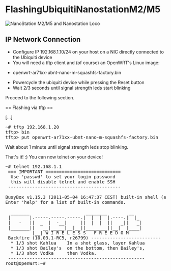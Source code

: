 # FlashingUbiquitiNanostationM2/M5

![NanoStation M2/M5 and Nanostation Loco](http://www.astra.co.th/filemanage/product_pic/160s.jpg)

## IP Network Connection

* Configure IP 192.168.1.10/24 on your host on a NIC directly connected to the Ubiquiti device
* You will need a tftp client and (of course) an OpenWRT's Linux image:
 - openwrt-ar71xx-ubnt-nano-m-squashfs-factory.bin
* Powercycle the ubiquiti device while pressing the Reset button
* Wait 2/3 seconds until signal strength leds start blinking

Proceed to the following section.

== Flashing via tftp ==

[...]

<pre>
~# tftp 192.168.1.20
tftp> bin 
tftp> put openwrt-ar71xx-ubnt-nano-m-squashfs-factory.bin
</pre>

Wait about 1 minute until signal strength leds stop blinking.

That's it! :) You can now telnet on your device!

<pre>
~# telnet 192.168.1.1
 === IMPORTANT ============================
  Use 'passwd' to set your login password
  this will disable telnet and enable SSH
 ------------------------------------------

BusyBox v1.15.3 (2011-05-04 16:47:37 CEST) built-in shell (ash)
Enter 'help' for a list of built-in commands.

  _______                     ________        __
 |       |.-----.-----.-----.|  |  |  |.----.|  |_
 |   -   ||  _  |  -__|     ||  |  |  ||   _||   _|
 |_______||   __|_____|__|__||________||__|  |____|
          |__| W I R E L E S S   F R E E D O M
 Backfire (10.03.1-RC5, r26799) --------------------------
  * 1/3 shot Kahlua    In a shot glass, layer Kahlua
  * 1/3 shot Bailey's  on the bottom, then Bailey's,
  * 1/3 shot Vodka     then Vodka.
 ---------------------------------------------------
root@OpenWrt:~#
</pre>